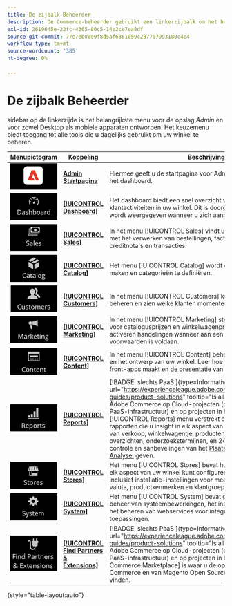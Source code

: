 ```yaml
---
title: De zijbalk Beheerder
description: De Commerce-beheerder gebruikt een linkerzijbalk om het hoofdmenu te openen. Handelaars hebben toegang tot alle beheerprogramma's die ze nodig hebben voor het configureren en beheren van hun winkel.
exl-id: 2619645e-22fc-4365-80c5-14e2ce7ea8df
source-git-commit: 77e7eb00e9f8d5af6361059c287707993180c4c4
workflow-type: tm+mt
source-wordcount: '385'
ht-degree: 0%

---
```


# De zijbalk Beheerder

sidebar op de linkerzijde is het belangrijkste menu voor de opslag _Admin_ en voor zowel Desktop als mobiele apparaten ontworpen. Het keuzemenu biedt toegang tot alle tools die u dagelijks gebruikt om uw winkel te beheren.

| Menupictogram | Koppeling | Beschrijving |
| --------- | ---- | ----------- |
| ![&#x200B; Admin sidebar pictogram &#x200B;](./assets/icon-admin-sidebar-logo.png) | **[Admin Startpagina](../configuration-reference/advanced/admin.md)** | Hiermee geeft u de startpagina voor Admin weer. Dit is standaard het dashboard. |
| ![&#x200B; het menu van het Dashboard &#x200B;](./assets/icon-admin-sidebar-dashboard.png) | **[[!UICONTROL Dashboard]](admin-dashboard.md)** | Het dashboard biedt een snel overzicht van de verkoop- en klantactiviteiten in uw winkel. Dit is doorgaans de eerste pagina die wordt weergegeven wanneer u zich aanmeldt bij de beheerder. |
| ![&#x200B; het menu van de Verkoop &#x200B;](./assets/icon-admin-sidebar-sales.png) | **[[!UICONTROL Sales]](../stores-purchase/sales-menu.md)** | In het menu [!UICONTROL Sales] vindt u alles wat te maken heeft met het verwerken van bestellingen, facturen, verzendingen, creditnota&#39;s en transacties. |
| ![&#x200B; het menu van de Catalogus &#x200B;](./assets/icon-admin-sidebar-catalog.png) | **[[!UICONTROL Catalog]](../catalog/catalog-menu.md)** | Het menu [!UICONTROL Catalog] wordt gebruikt om producten te maken en categorieën te definiëren. |
| ![&#x200B; het menu van Klanten &#x200B;](./assets/icon-admin-sidebar-customers.png) | **[[!UICONTROL Customers]](../customers/customers-introduction.md)** | In het menu [!UICONTROL Customers] kunt u klantenaccounts beheren en zien welke klanten momenteel online zijn. |
| ![&#x200B; Marketing menu &#x200B;](./assets/icon-admin-sidebar-marketing.png) | **[[!UICONTROL Marketing]](../merchandising-promotions/marketing-menu.md)** | In het menu [!UICONTROL Marketing] stelt u de regels en coupons voor catalogusprijzen en winkelwagenprijzen in. Prijsregels activeren handelingen wanneer aan een aantal specifieke voorwaarden is voldaan. |
| ![&#x200B; het menu van de Inhoud &#x200B;](./assets/icon-admin-sidebar-content.png) | **[[!UICONTROL Content]](../content-design/content-menu.md)** | In het menu [!UICONTROL Content] beheert u de inhoudselementen en het ontwerp van uw winkel. Leer hoe u pagina&#39;s, blokken en front-apps maakt en de presentatie van uw winkel beheert. |
| ![&#x200B; het menu van Rapporten &#x200B;](./assets/icon-admin-sidebar-reports.png) | **[[!UICONTROL Reports]](reports-menu.md)** | [!BADGE &#x200B; slechts PaaS &#x200B;]{type=Informative url="https://experienceleague.adobe.com/nl/docs/commerce/user-guides/product-solutions" tooltip="Is alleen van toepassing op Adobe Commerce op Cloud-projecten (door Adobe beheerde PaaS-infrastructuur) en op projecten in het veld."} het [!UICONTROL Reports] menu verstrekt een brede selectie van rapporten die u insight in elk aspect van uw opslag, met inbegrip van verkoop, winkelwagentje, producten, klanten, markeringen, overzichten, onderzoekstermijnen, en 24/7 prestaties in real time controle en aanbevelingen van het [&#x200B; Plaats-brede Hulpmiddel van de Analyse &#x200B;](https://experienceleague.adobe.com/nl/docs/commerce-operations/tools/site-wide-analysis-tool/intro) geven. |
| ![&#x200B; het menu van Opslag &#x200B;](./assets/icon-admin-sidebar-stores.png) | **[[!UICONTROL Stores]](../stores-purchase/stores-menu.md)** | Het menu [!UICONTROL Stores] bevat hulpprogramma&#39;s waarmee u elk aspect van uw winkel kunt configureren en onderhouden, inclusief installatie-instellingen voor meerdere sites, belastingen, valuta, productkenmerken en klantgroepen. |
| ![&#x200B; het menu van het Systeem &#x200B;](./assets/icon-admin-sidebar-system.png) | **[[!UICONTROL System]](../systems/system-menu.md)** | Het menu [!UICONTROL System] bevat gereedschappen voor het beheer van systeembewerkingen, het installeren van extensies en het beheren van webservices voor integratie met andere toepassingen. |
| ![&#x200B; vind Uitbreidingen &#x200B;](./assets/icon-admin-sidebar-extensions.png) | **[[!UICONTROL Find Partners & Extensions]](commerce-marketplace.md)** | [!BADGE &#x200B; slechts PaaS &#x200B;]{type=Informative url="https://experienceleague.adobe.com/nl/docs/commerce/user-guides/product-solutions" tooltip="Is alleen van toepassing op Adobe Commerce op Cloud-projecten (door Adobe beheerde PaaS-infrastructuur) en op projecten in het veld."} [!DNL Commerce Marketplace] is waar u de oplossingen van Adobe Commerce en van Magento Open Source voor uw opslag kunt vinden. |

{style="table-layout:auto"}
